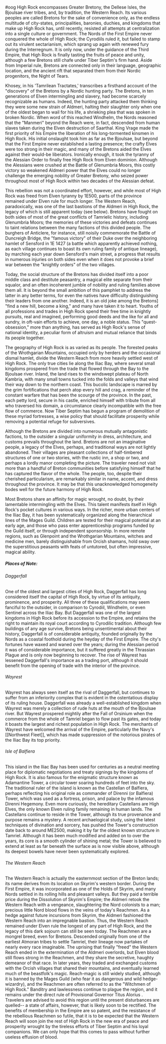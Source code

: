 #oog
High Rock encompasses Greater Bretony, the Dellese Isles, the Bjoulsae river tribes, and, by tradition, the Western Reach. Its various peoples are called Bretons for the sake of convenience only, as the endless multitude of city-states, principalities, baronies, duchies, and kingdoms that make up High Rock has, until recently, resisted all attempts at centralization into a single culture or government. The Nords of the First Empire never conquered the whole of High Rock; the Cyrodiils ruled it, but failed to stamp out its virulent sectarianism, which sprang up again with renewed fury during the Interregnum. It is only now, under the guidance of the Third Empire, that High Rock is finally tasting the fruits of peace and unity, although a few Bretons still chafe under Tiber Septim's firm hand. Aside from Imperial rule, Bretons are connected only in their language, geographic location, and the ancient rift that separated them from their Nordic progenitors, the Night of Tears.

Khosey, in his 'Tamrilean Tractates,' transcribes a firsthand account of the "discovery" of the Bretons by a Nordic hunting party. The Bretons, in ten generations of Elven intermingling and slavery, had become scarcely recognizable as humans. Indeed, the hunting party attacked them thinking they were some new strain of Aldmeri, halting their slaughter only when one of the oldest began to wail for his life, a shrieking plea that was spoken in broken Nordic. When word of this reached Windhelm, the Nords reasoned that the "Manmeri" beyond the Reach were, in fact, descended from human slaves taken during the Elven destruction of Saarthal. King Vrage made the first priority of his Empire the liberation of his long-tormented kinsmen in High Rock. His initial onslaught took him as far as the Bjoulsae, but beyond that the First Empire never established a lasting presence; the crafty Elves were too strong in their magic, and many of the Bretons aided the Elves against their would-be liberators. Ironically enough, it took the tyranny of the Alessian Order to finally free High Rock from Elven dominion. Although the Alessians were crushed at the Battle of Glenumbria Moors, this costly victory so weakened Aldmeri power that the Elves could no longer challenge the emerging nobility of Greater Bretony, who seized power throughout most of High Rock within two decades of the Alessian defeat.

This rebellion was not a coordinated effort, however, and while most of High Rock was freed from Elven tyranny by 1E500, parts of the province remained under Elven rule for much longer. The Western Reach, paradoxically, was one of the last bastions of the Aldmeri in High Rock, the legacy of which is still apparent today (see below). Bretons have fought on both sides of most of the great conflicts of Tamrielic history, including Glenumbria Moors; the memories of these victories and defeats continues to taint relations between the many factions of this divided people. The burghers of Anticlere, for instance, still noisily commemorate the Battle of Duncreigh Bridge, the "famous victory" of their Duke over the neighboring hamlet of Sensford in 1E 1427 (a battle which apparently achieved nothing, as each village continues to boast its own ruling family of antique lineage), by marching each year down Sensford's main street, a progress that results in numerous injuries on both sides even when it does not provoke a brief war between the "knightly orders" of the two villages.

Today, the social structure of the Bretons has divided itself into a poor middle class and destitute peasantry, a magical elite separate from their squalor, and an often incoherent jumble of nobility and ruling families above them all. It is beyond the small ambition of this pamphlet to address the latter in any better terms, for even the natives have difficulty distinguishing their leaders from one another. Indeed, it is an old joke among the Bretons] "find a new hill, become a king," and many have taken it to heart. Youths of all professions and trades in High Rock spend their free time in knightly pursuits, real and imagined, performing good deeds and the like for all and sundry, in oft-vain efforts to achieve, one day, a noble status. This "quest-obsession," more than anything, has served as High Rock's sense of national identity, a peculiar form of altruism and mutual reliance that binds its people together.

The geography of High Rock is as varied as its people. The forested peaks of the Wrothgarian Mountains, occupied only by herders and the occasional dismal hamlet, divide the Western Reach from more heavily settled west of High Rock. The only true cities lie along the Iliac Bay, where several small kingdoms prospered from the trade that flowed through the Bay to the Bjoulsae river. Inland, the land rises to the windswept plateau of North Kambria, with many small towns tucked into the folds and valleys that wind their way down to the northern coast. This bucolic landscape is marred by the grim fortifications that perch atop every hill and crag, a reminder of the constant warfare that has been the scourge of the province. In the past, each petty lord, secure in his castle, enriched himself with tribute from all who traversed his domain, a circumstance clearly incompatible with the free flow of commerce. Now Tiber Septim has begun a program of demolition of these myriad fortresses, a wise policy that should facilitate prosperity while removing a potential refuge for subversives.

Although the Bretons are divided into numerous mutually antagonistic factions, to the outsider a singular uniformity in dress, architecture, and customs prevails throughout the land. Bretons are not an imaginative people, a legacy of the Elves, perhaps, and traditional ways are not lightly abandoned. Their villages are pleasant collections of half-timbered structures of one or two stories, with the rustic inn, a shop or two, and perhaps a lordly manor completing the picture. The traveler need not visit more than a handful of Breton communities before satisfying himself that he has captured the flavor of the whole. The people, too, despite their cherished particularism, are remarkably similar in name, accent, and dress throughout the province. It may be that this unacknowledged homogeneity bodes well for the future harmony of High Rock.

Most Bretons share an affinity for magic wrought, no doubt, by their lamentable intermingling with the Elves. This talent manifests itself in High Rock's pocket cultures in various ways. In the richer, more urban centers of the Iliac Bay, it has been systematically organized along the hierarchical lines of the Mages Guild. Children are tested for their magical potential at an early age, and those who pass enter apprenticeship programs funded by the Guild itself, or through independent sponsorship. In more remote regions, such as Glenpoint and the Wrothgarian Mountains, witches and medicine men, barely distinguishable from Orcish shamans, hold sway over the superstitious peasants with feats of untutored, but often impressive, magical ability.

##### Places of Note:

###### Daggerfall
One of the oldest and largest cities of High Rock, Daggerfall has long considered itself the capital of High Rock, by virtue of its antiquity, prominence, and prosperity. All three of these qualifications may seem fanciful to the outsider, in comparison to Cyrodiil, Windhelm, or even Sentinel across the Iliac Bay. But Daggerfall was one of the largest kingdoms in High Rock before its accession to the Empire, and retains the right to maintain its royal court according to Cyrodilic tradition. Although few buildings of any age survive, Bretons being unsentimental about their history, Daggerfall is of considerable antiquity, founded originally by the Nords as a coastal foothold during the heyday of the First Empire. The city's fortunes have waxed and waned over the years; during the Alessian period it was of considerable importance, but it suffered greatly in the Thrassian Plague and is only now beginning to recover. The rise of Wayrest has lessened Daggerfall's importance as a trading port, although it should benefit from the opening of trade with the interior of the province.

###### Wayrest
Wayrest has always seen itself as the rival of Daggerfall, but continues to suffer from an inferiority complex that is evident in the ostentatious display of its ruling house. Daggerfall was already a well-established kingdom when Wayrest was merely a collection of rude huts at the mouth of the Bjoulsae river. But Wayrest prospered mightily after the Fall of Orsinium when the commerce from the whole of Tamriel began to flow past its gates, and today it boasts the largest and richest population in High Rock. The merchants of Wayrest have welcomed the arrival of the Empire, particularly the Navy's [[Northwest Fleet]], which has made suppression of the notorious pirates of the Iliac Bay its top priority.

###### Isle of Balfiera
This island in the Iliac Bay has been used for centuries as a neutral meeting place for diplomatic negotiations and treaty signings by the kingdoms of High Rock. It is also famous for the enigmatic structure known as Adamantine Tower, a circular tower soaring hundreds of feet into the sky. The traditional ruler of the island is known as the Castellan of Balfiera, perhaps reflecting his original role as commander of Direnni (or Balfiera) Tower, which was used as a fortress, prison, and palace by the infamous Direnni Hegemony. Even more curiously, the hereditary Castellans are High Elves, the only known Elven ruling family remaining in human lands. The Castellans continue to reside in the Tower, although its true provenance and purpose remains a mystery. A recent archaelogical study, using the latest techniques of divination and sorcery, has pushed the Tower's construction date back to around ME2500, making it by far the oldest known structure in Tamriel. Although it has been much modified and added on to over the years, its core is a smooth cylinder of shining metal; the Tower is believed to extend at least as far beneath the surface as is now visible above, although its deepest bowels have never been systematically explored.

###### The Western Reach
The Western Reach is actually the easternmost section of the Breton lands; its name derives from its location on Skyrim's western border. During the First Empire, it was incorporated as one of the Holds of Skyrim, and many Nords settled in its rolling hills and pleasant valleys. But they paid a terrible price during the Dissolution of Skyrim's Empire; the Aldmeri retook the Western Reach with a vengeance, slaughtering the Nord colonists to a man; precious little Nord blood flows in the veins of today's Reachmen. As a hedge against future incursions from Skyrim, the Aldmeri fashioned the Western Reach into an impregnable bastion. Thus, the Western Reach remained under Elven rule the longest of any part of High Rock, and the legacy of this dark sojourn can still be seen today.
The Reachmen are a mongrel breed, even for Bretons. Descended originally from one of the earliest Atmoran tribes to settle Tamriel, their lineage now partakes of nearly every race imaginable. The uprising that finally "freed" the Western Reach ended in the extermination of the Aldmeri overlords, but Elven blood still flows strong in the Reachmen, and they share the secretive, haughty demeanor of that race. In later years, they traded and exchanged customs with the Orcish villages that shared their mountains, and eventually learned much of the beastfolk's magic. Reach-magic is still widely studied, although it is banned by the Mages Guild (who fear it as dangerous and wild hedge-wizardry), and the Reachmen are often referred to as the "Witchmen of High Rock."
Banditry and lawlessness continue to plague the region, and it remains under the direct rule of Provisional Governor Titus Alorius . Travelers are advised to avoid this region until the present disturbances are quelled-- a state of affairs, however, that is likely soon to be rectified. The benefits of membership in the Empire are so patent, and the resistance of the rebellious Reachmen so futile, that it is to be expected that the Western Reach will soon join the rest of High Rock in the new era of peace and prosperity wrought by the tireless efforts of Tiber Septim and his loyal companions. We can only hope that this comes to pass without further useless effusion of blood.